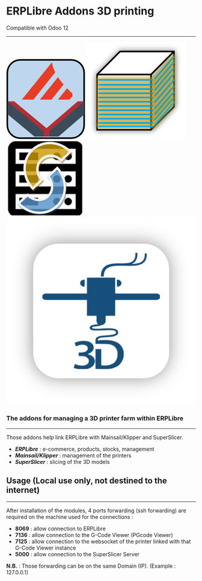 # ERPLibre Addons 3D printing

Compatible with Odoo 12

---

![](web_mainsail_klipper/static/description/icon.png)
![](web_slicing_profile/static/description/icon.png)
![](web_slicing_server/static/description/icon.png)
![](website_print_3d/static/description/icon.png)

### The addons for managing a 3D printer farm within ERPLibre

---

Those addons help link ERPLibre with Mainsail/Klipper and SuperSlicer.

- **_ERPLibre_** : e-commerce, products, stocks, management
- **_Mainsail/Klipper_** : management of the printers
- **_SuperSlicer_** : slicing of the 3D models

## Usage (Local use only, not destined to the internet)

---

After installation of the modules, 4 ports forwarding (ssh forwarding) are required on the machine used for the connections :
- **8069** : allow connection to ERPLibre
- **7136** : allow connection to the G-Code Viewer (PGcode Viewer)
- **7125** : allow connection to the websocket of the printer linked with that G-Code Viewer instance
- **5000** : allow connection to the SuperSlicer Server

**N.B.** : Those forwarding can be on the same Domain (IP). (Example : 127.0.0.1)
